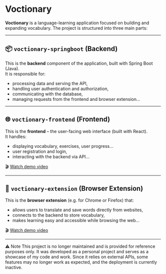 # Voctionary

**Voctionary** is a language-learning application focused on building and expanding vocabulary. The project is structured into three main parts:

---

## 📦 `voctionary-springboot` (Backend)

This is the **backend** component of the application, built with Spring Boot (Java).  
It is responsible for:
- processing data and serving the API,
- handling user authentication and authorization,
- communicating with the database,
- managing requests from the frontend and browser extension...

---

## 🌐 `voctionary-frontend` (Frontend)

This is the **frontend** – the user-facing web interface (built with React).  
It handles:
- displaying vocabulary, exercises, user progress...
- user registration and login,
- interacting with the backend via API...

🎬 [Watch demo video](https://www.youtube.com/watch?v=aMxEC4vY3CE)

---

## 🧩 `voctionary-extension` (Browser Extension)

This is the **browser extension** (e.g. for Chrome or Firefox) that:
- allows users to translate and save words directly from websites,
- connects to the backend to store vocabulary,
- makes learning easy and accessible while browsing the web...

🎬 [Watch demo video](https://www.youtube.com/watch?v=Lc7K261cReY)

---

⚠️ Note
This project is no longer maintained and is provided for reference purposes only.
It was developed as a personal project and serves as a showcase of my code and work.
Since it relies on external APIs, some features may no longer work as expected, and the deployment is currently inactive.
